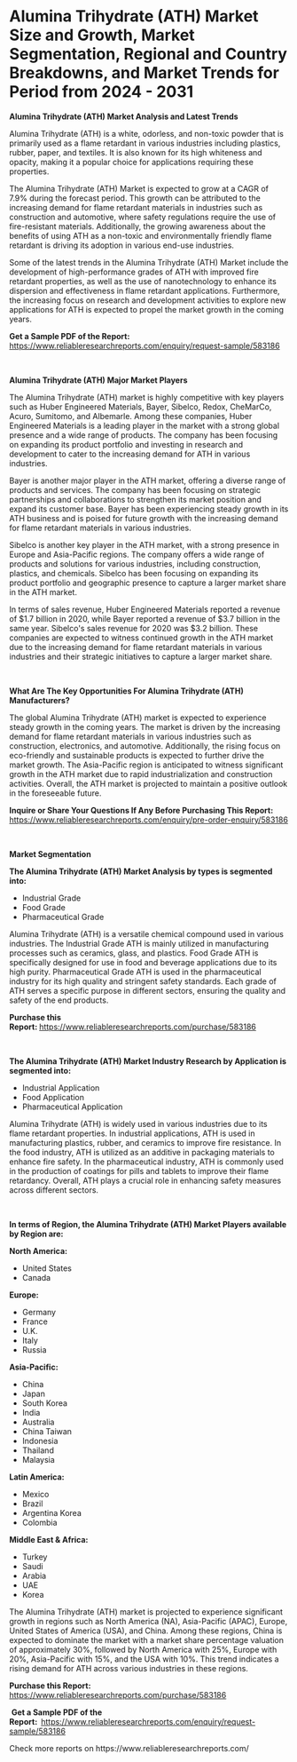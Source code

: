 <p><h1>Alumina Trihydrate (ATH) Market Size and Growth, Market Segmentation, Regional and Country Breakdowns, and Market Trends for Period from 2024 -  2031</h1></p><p><strong>Alumina Trihydrate (ATH) Market Analysis and Latest Trends</strong></p>
<p><p>Alumina Trihydrate (ATH) is a white, odorless, and non-toxic powder that is primarily used as a flame retardant in various industries including plastics, rubber, paper, and textiles. It is also known for its high whiteness and opacity, making it a popular choice for applications requiring these properties.</p><p>The Alumina Trihydrate (ATH) Market is expected to grow at a CAGR of 7.9% during the forecast period. This growth can be attributed to the increasing demand for flame retardant materials in industries such as construction and automotive, where safety regulations require the use of fire-resistant materials. Additionally, the growing awareness about the benefits of using ATH as a non-toxic and environmentally friendly flame retardant is driving its adoption in various end-use industries.</p><p>Some of the latest trends in the Alumina Trihydrate (ATH) Market include the development of high-performance grades of ATH with improved fire retardant properties, as well as the use of nanotechnology to enhance its dispersion and effectiveness in flame retardant applications. Furthermore, the increasing focus on research and development activities to explore new applications for ATH is expected to propel the market growth in the coming years.</p></p>
<p><strong>Get a Sample PDF of the Report:&nbsp;</strong> <a href="https://www.reliableresearchreports.com/enquiry/request-sample/583186">https://www.reliableresearchreports.com/enquiry/request-sample/583186</a></p>
<p>&nbsp;</p>
<p><strong>Alumina Trihydrate (ATH) Major Market Players</strong></p>
<p><p>The Alumina Trihydrate (ATH) market is highly competitive with key players such as Huber Engineered Materials, Bayer, Sibelco, Redox, CheMarCo, Acuro, Sumitomo, and Albemarle. Among these companies, Huber Engineered Materials is a leading player in the market with a strong global presence and a wide range of products. The company has been focusing on expanding its product portfolio and investing in research and development to cater to the increasing demand for ATH in various industries.</p><p>Bayer is another major player in the ATH market, offering a diverse range of products and services. The company has been focusing on strategic partnerships and collaborations to strengthen its market position and expand its customer base. Bayer has been experiencing steady growth in its ATH business and is poised for future growth with the increasing demand for flame retardant materials in various industries.</p><p>Sibelco is another key player in the ATH market, with a strong presence in Europe and Asia-Pacific regions. The company offers a wide range of products and solutions for various industries, including construction, plastics, and chemicals. Sibelco has been focusing on expanding its product portfolio and geographic presence to capture a larger market share in the ATH market.</p><p>In terms of sales revenue, Huber Engineered Materials reported a revenue of $1.7 billion in 2020, while Bayer reported a revenue of $3.7 billion in the same year. Sibelco's sales revenue for 2020 was $3.2 billion. These companies are expected to witness continued growth in the ATH market due to the increasing demand for flame retardant materials in various industries and their strategic initiatives to capture a larger market share.</p></p>
<p>&nbsp;</p>
<p><strong>What Are The Key Opportunities For Alumina Trihydrate (ATH) Manufacturers?</strong></p>
<p><p>The global Alumina Trihydrate (ATH) market is expected to experience steady growth in the coming years. The market is driven by the increasing demand for flame retardant materials in various industries such as construction, electronics, and automotive. Additionally, the rising focus on eco-friendly and sustainable products is expected to further drive the market growth. The Asia-Pacific region is anticipated to witness significant growth in the ATH market due to rapid industrialization and construction activities. Overall, the ATH market is projected to maintain a positive outlook in the foreseeable future.</p></p>
<p><strong>Inquire or Share Your Questions If Any Before Purchasing This Report:</strong> <a href="https://www.reliableresearchreports.com/enquiry/pre-order-enquiry/583186">https://www.reliableresearchreports.com/enquiry/pre-order-enquiry/583186</a></p>
<p>&nbsp;</p>
<p><strong>Market Segmentation</strong></p>
<p><strong>The Alumina Trihydrate (ATH) Market Analysis by types is segmented into:</strong></p>
<p><ul><li>Industrial Grade</li><li>Food Grade</li><li>Pharmaceutical Grade</li></ul></p>
<p><p>Alumina Trihydrate (ATH) is a versatile chemical compound used in various industries. The Industrial Grade ATH is mainly utilized in manufacturing processes such as ceramics, glass, and plastics. Food Grade ATH is specifically designed for use in food and beverage applications due to its high purity. Pharmaceutical Grade ATH is used in the pharmaceutical industry for its high quality and stringent safety standards. Each grade of ATH serves a specific purpose in different sectors, ensuring the quality and safety of the end products.</p></p>
<p><strong>Purchase this Report:&nbsp;</strong><a href="https://www.reliableresearchreports.com/purchase/583186">https://www.reliableresearchreports.com/purchase/583186</a></p>
<p>&nbsp;</p>
<p><strong>The Alumina Trihydrate (ATH) Market Industry Research by Application is segmented into:</strong></p>
<p><ul><li>Industrial Application</li><li>Food Application</li><li>Pharmaceutical Application</li></ul></p>
<p><p>Alumina Trihydrate (ATH) is widely used in various industries due to its flame retardant properties. In industrial applications, ATH is used in manufacturing plastics, rubber, and ceramics to improve fire resistance. In the food industry, ATH is utilized as an additive in packaging materials to enhance fire safety. In the pharmaceutical industry, ATH is commonly used in the production of coatings for pills and tablets to improve their flame retardancy. Overall, ATH plays a crucial role in enhancing safety measures across different sectors.</p></p>
<p>&nbsp;</p>
<p><strong>In terms of Region, the Alumina Trihydrate (ATH) Market Players available by Region are:</strong></p>
<p>
    <p> <strong> North America: </strong>
        <ul>
            <li>United States</li>
            <li>Canada</li>
        </ul>
        </p> 
    <p> <strong> Europe: </strong>
        <ul>
            <li>Germany</li>
            <li>France</li>
            <li>U.K.</li>
            <li>Italy</li>
            <li>Russia</li>
        </ul>
        </p> 
    <p> <strong> Asia-Pacific: </strong>
        <ul>
            <li>China</li>
            <li>Japan</li>
            <li>South Korea</li>
            <li>India</li>
            <li>Australia</li>
            <li>China Taiwan</li>
            <li>Indonesia</li>
            <li>Thailand</li>
            <li>Malaysia</li>
        </ul>
        </p> 
    <p> <strong> Latin America: </strong>
        <ul>
            <li>Mexico</li>
            <li>Brazil</li>
            <li>Argentina Korea</li>
            <li>Colombia</li>
        </ul>
        </p> 
    <p> <strong> Middle East & Africa: </strong>
        <ul>
            <li>Turkey</li>
            <li>Saudi</li>
            <li>Arabia</li>
            <li>UAE</li>
            <li>Korea</li>
        </ul>
    </p>
    </p>
<p><p>The Alumina Trihydrate (ATH) market is projected to experience significant growth in regions such as North America (NA), Asia-Pacific (APAC), Europe, United States of America (USA), and China. Among these regions, China is expected to dominate the market with a market share percentage valuation of approximately 30%, followed by North America with 25%, Europe with 20%, Asia-Pacific with 15%, and the USA with 10%. This trend indicates a rising demand for ATH across various industries in these regions.</p></p>
<p><strong>Purchase this Report: </strong><a href="https://www.reliableresearchreports.com/purchase/583186">https://www.reliableresearchreports.com/purchase/583186</a></p>
<p>&nbsp;<strong>Get a Sample PDF of the Report:&nbsp;&nbsp;</strong><a href="https://www.reliableresearchreports.com/enquiry/request-sample/583186">https://www.reliableresearchreports.com/enquiry/request-sample/583186</a></p>
<p><strong></strong></p>
<p>Check more reports on https://www.reliableresearchreports.com/</p>